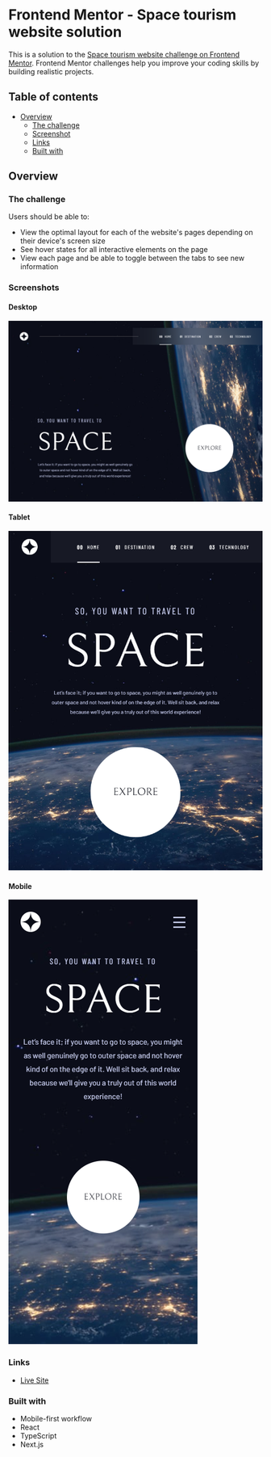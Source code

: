 # Frontend Mentor - Space tourism website solution

This is a solution to the [Space tourism website challenge on Frontend Mentor](https://www.frontendmentor.io/challenges/space-tourism-multipage-website-gRWj1URZ3). Frontend Mentor challenges help you improve your coding skills by building realistic projects.

## Table of contents

- [Overview](#overview)
  - [The challenge](#the-challenge)
  - [Screenshot](#screenshot)
  - [Links](#links)
  - [Built with](#built-with)

## Overview

### The challenge

Users should be able to:

- View the optimal layout for each of the website's pages depending on their device's screen size
- See hover states for all interactive elements on the page
- View each page and be able to toggle between the tabs to see new information

### Screenshots

#### Desktop

![](./screenshot_desktop.png)

#### Tablet

![](./screenshot_tablet.png)

#### Mobile

![](./screenshot_mobile.png)

### Links

- [Live Site](https://rokandic.github.io/practice-FM-job-listings-with-filtering/)

### Built with

- Mobile-first workflow
- React
- TypeScript
- Next.js
